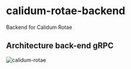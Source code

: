 # calidum-rotae-backend
Backend for Calidum Rotae

## Architecture back-end gRPC

![calidum-rotae](https://www.plantuml.com/plantuml/png/VLGxJyCm49vpl-AK1J8a4h1L5MfeaM10YcYPgWucCSXI4YFRwOBuxvoTH_EmkftllllkkqUoqOOfqrGbvgmKHLF5IXh60LXkfC8FpHL0BGkEEw5pgOeqUqMcCUoUIEyGVm63N5O_ikQr6I6tlG_-EfOtPWnNbTIc9xfuV5mJ_9BkkMAYT3IjjUTrmTMSnCNQq8IYO8PzCaszzOPbsdDr5ZavdonFNsbRDfgKE4Hdst0WQhA-6E53ov8fUHPE0W5tsIIUbboP2I0bm6XkdOfE00GGtDn5_JYnpyJuqIwhr3ZQ0K7lez6qFEZfe2dX8UhcjyHovxyL2KzMQEtlfevS6YmNtQU3Ts--g2ix120upbe_uJgsqyDWb-4wIV2uRQ_ptHxd05fXexbDJxCJnYH-8MY8-FGCmOaSfAgfhNgrA9q5s8_3vNjm10ljESEiirPcvuEPtd4FutD7Odiv7B8zBDkOTUTFcpOuj3px92vus524VWh_ "calidum-rotae")